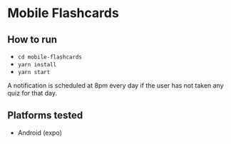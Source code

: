 # Mobile Flashcards

## How to run
  - `cd mobile-flashcards`
  - `yarn install`
  - `yarn start`

A notification is scheduled at 8pm every day if the user has not taken any quiz for that day.

## Platforms tested
  - Android (expo)
